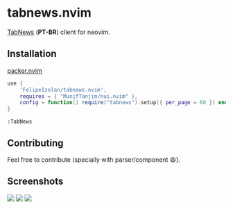 # tabnews.nvim

[TabNews](https://www.tabnews.com.br/) (**PT-BR**) client for neovim.


## Installation

[packer.nvim](https://github.com/wbthomason/packer.nvim)

```lua
use {
    'FelipeIzolan/tabnews.nvim',
    requires = { "MunifTanjim/nui.nvim" },
    config = function() require("tabnews").setup({ per_page = 60 }) end
}
```

```
:TabNews
```

## Contributing
Feel free to contribute (specially with parser/component 😆).

## Screenshots

![](https://user-images.githubusercontent.com/80170121/207524427-97b2e7a4-164e-4a33-86cc-b4db4bab6690.png)
![](https://user-images.githubusercontent.com/80170121/207524469-a029dd82-b14d-42a6-8987-1a965e93c359.png)
![](https://user-images.githubusercontent.com/80170121/207531234-9060c9c7-6123-4426-862f-be78361f73ed.png)
